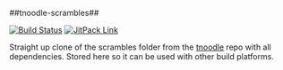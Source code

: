 ##tnoodle-scrambles##

[![Build Status](https://drone.io/github.com/daveallie/tnoodle-scrambles/status.png)](https://drone.io/github.com/daveallie/tnoodle-scrambles/latest) [![JitPack Link](https://img.shields.io/github/tag/daveallie/tnoodle-scrambles.svg?label=JitPack)](https://jitpack.io/#daveallie/tnoodle-scrambles/0.10.0)

Straight up clone of the scrambles folder from the [tnoodle](https://github.com/cubing/tnoodle/tree/v0.10.0/scrambles) repo with all dependencies. Stored here so it can be used with other build platforms.
